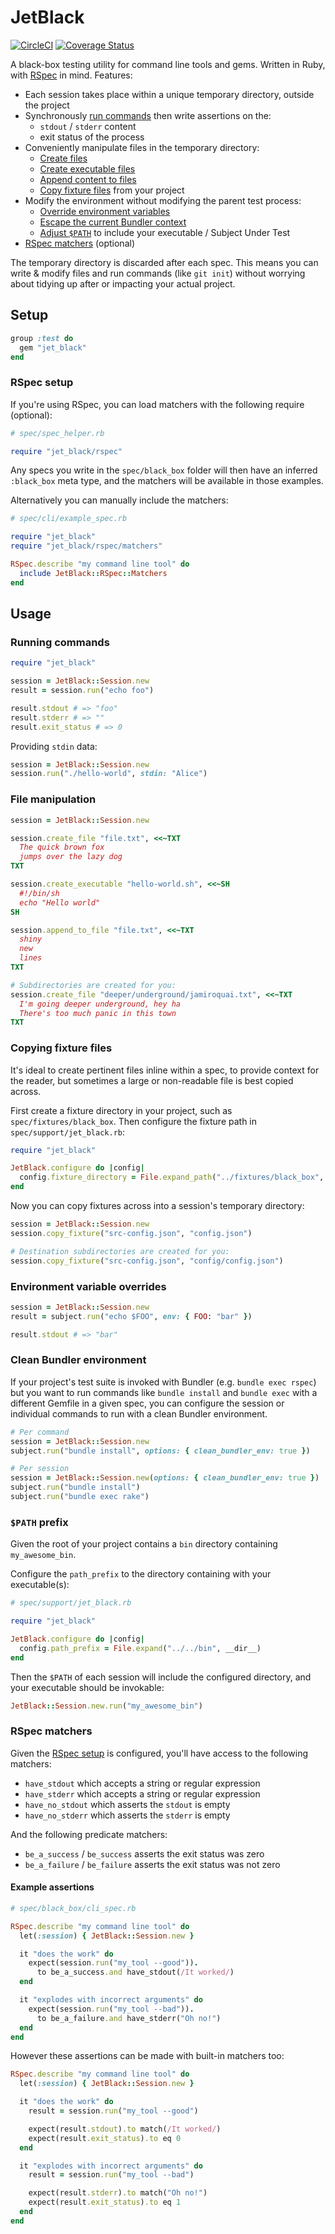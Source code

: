# JetBlack

[![CircleCI](https://circleci.com/gh/odlp/jet_black.svg?style=svg)](https://circleci.com/gh/odlp/jet_black) [![Coverage Status](https://coveralls.io/repos/github/odlp/jet_black/badge.svg?branch=master)](https://coveralls.io/github/odlp/jet_black?branch=master)

A black-box testing utility for command line tools and gems. Written in Ruby,
with [RSpec] in mind. Features:

[RSpec]: http://rspec.info/

- Each session takes place within a unique temporary directory, outside the project
- Synchronously [run commands](#running-commands) then write assertions on the:
  - `stdout` / `stderr` content
  - exit status of the process
- Conveniently manipulate files in the temporary directory:
  - [Create files](#file-manipulation)
  - [Create executable files](#file-manipulation)
  - [Append content to files](#file-manipulation)
  - [Copy fixture files](#copying-fixture-files) from your project
- Modify the environment without modifying the parent test process:
  - [Override environment variables](#environment-variable-overrides)
  - [Escape the current Bundler context](#clean-bundler-environment)
  - [Adjust `$PATH`](#path-prefix) to include your executable / Subject Under Test
- [RSpec matchers](#rspec-matchers) (optional)

The temporary directory is discarded after each spec. This means you can write
& modify files and run commands (like `git init`) without worrying about tidying
up after or impacting your actual project.

## Setup

```ruby
group :test do
  gem "jet_black"
end
```

### RSpec setup

If you're using RSpec, you can load matchers with the following require
(optional):

```ruby
# spec/spec_helper.rb

require "jet_black/rspec"
```

Any specs you write in the `spec/black_box` folder will then have an inferred
`:black_box` meta type, and the matchers will be available in those examples.

Alternatively you can manually include the matchers:

```ruby
# spec/cli/example_spec.rb

require "jet_black"
require "jet_black/rspec/matchers"

RSpec.describe "my command line tool" do
  include JetBlack::RSpec::Matchers
end
```

## Usage

### Running commands

```ruby
require "jet_black"

session = JetBlack::Session.new
result = session.run("echo foo")

result.stdout # => "foo"
result.stderr # => ""
result.exit_status # => 0
```

Providing `stdin` data:

```ruby
session = JetBlack::Session.new
session.run("./hello-world", stdin: "Alice")
```

### File manipulation

```ruby
session = JetBlack::Session.new

session.create_file "file.txt", <<~TXT
  The quick brown fox
  jumps over the lazy dog
TXT

session.create_executable "hello-world.sh", <<~SH
  #!/bin/sh
  echo "Hello world"
SH

session.append_to_file "file.txt", <<~TXT
  shiny
  new
  lines
TXT

# Subdirectories are created for you:
session.create_file "deeper/underground/jamiroquai.txt", <<~TXT
  I'm going deeper underground, hey ha
  There's too much panic in this town
TXT
```

### Copying fixture files

It's ideal to create pertinent files inline within a spec, to provide context
for the reader, but sometimes a large or non-readable file is best copied
across.

First create a fixture directory in your project, such as
`spec/fixtures/black_box`. Then configure the fixture path in
`spec/support/jet_black.rb`:

```ruby
require "jet_black"

JetBlack.configure do |config|
  config.fixture_directory = File.expand_path("../fixtures/black_box", __dir__)
end
```

Now you can copy fixtures across into a session's temporary directory:

```ruby
session = JetBlack::Session.new
session.copy_fixture("src-config.json", "config.json")

# Destination subdirectories are created for you:
session.copy_fixture("src-config.json", "config/config.json")
```

### Environment variable overrides

```ruby
session = JetBlack::Session.new
result = subject.run("echo $FOO", env: { FOO: "bar" })

result.stdout # => "bar"
```

### Clean Bundler environment

If your project's test suite is invoked with Bundler (e.g. `bundle exec rspec`)
but you want to run commands like `bundle install` and `bundle exec` with a
different Gemfile in a given spec, you can configure the session or individual
commands to run with a clean Bundler environment.

```ruby
# Per command
session = JetBlack::Session.new
subject.run("bundle install", options: { clean_bundler_env: true })

# Per session
session = JetBlack::Session.new(options: { clean_bundler_env: true })
subject.run("bundle install")
subject.run("bundle exec rake")
```

### `$PATH` prefix

Given the root of your project contains a `bin` directory containing
`my_awesome_bin`.

Configure the `path_prefix` to the directory containing with your executable(s):

```ruby
# spec/support/jet_black.rb

require "jet_black"

JetBlack.configure do |config|
  config.path_prefix = File.expand("../../bin", __dir__)
end
```

Then the `$PATH` of each session will include the configured directory, and your
executable should be invokable:

```ruby
JetBlack::Session.new.run("my_awesome_bin")
```

### RSpec matchers

Given the [RSpec setup](#rspec-setup) is configured, you'll have access to the
following matchers:

- `have_stdout` which accepts a string or regular expression
- `have_stderr` which accepts a string or regular expression
- `have_no_stdout` which asserts the `stdout` is empty
- `have_no_stderr` which asserts the `stderr` is empty

And the following predicate matchers:

- `be_a_success` / `be_success` asserts the exit status was zero
- `be_a_failure` / `be_failure` asserts the exit status was not zero

#### Example assertions

```ruby
# spec/black_box/cli_spec.rb

RSpec.describe "my command line tool" do
  let(:session) { JetBlack::Session.new }

  it "does the work" do
    expect(session.run("my_tool --good")).
      to be_a_success.and have_stdout(/It worked/)
  end

  it "explodes with incorrect arguments" do
    expect(session.run("my_tool --bad")).
      to be_a_failure.and have_stderr("Oh no!")
  end
end
```

However these assertions can be made with built-in matchers too:

```ruby
RSpec.describe "my command line tool" do
  let(:session) { JetBlack::Session.new }

  it "does the work" do
    result = session.run("my_tool --good")

    expect(result.stdout).to match(/It worked/)
    expect(result.exit_status).to eq 0
  end

  it "explodes with incorrect arguments" do
    result = session.run("my_tool --bad")

    expect(result.stderr).to match("Oh no!")
    expect(result.exit_status).to eq 1
  end
end
```

